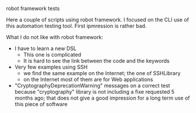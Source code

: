robot framework tests

Here a couple of scripts using robot framework. I focused on the CLI use of this automation testing tool. First ipmression is rather bad.

What I do not like with robot framework:
- I have to learn a new DSL
  * This one is complicated
  * It is hard to see the link between the code and the keywords
- Very few examples using SSH
  * we find the same example on the Internet; the one of SSHLibrary
  * on the Internet most of them are for Web applications
- "CryptographyDeprecationWarning" messages on a correct test because "cryptography" library is not including a fixe requested 5 months ago; that does not give a good impression for a long term use of this piece of software

